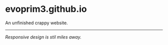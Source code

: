 # evoprim3.github.io
An unfinished crappy website.

---------------------------------

*Responsive design is stil miles away.*
